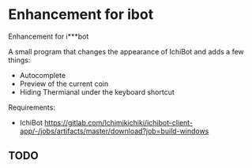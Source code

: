 # Enhancement for ibot
Enhancement for i***bot

A small program that changes the appearance of IchiBot and adds a few things:

- Autocomplete
- Preview of the current coin
- Hiding Thermianal under the keyboard shortcut

Requirements:
- IchiBot https://gitlab.com/Ichimikichiki/ichibot-client-app/-/jobs/artifacts/master/download?job=build-windows

TODO
- 
